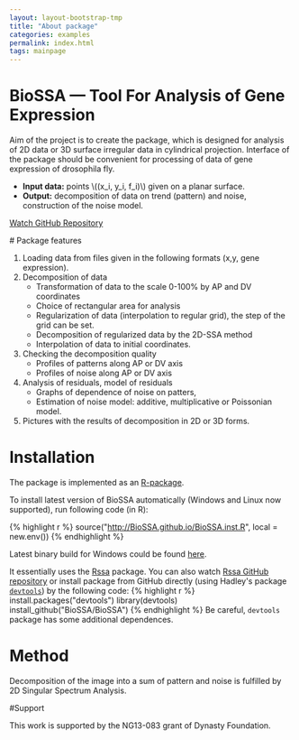 ```yaml
---
layout: layout-bootstrap-tmp
title: "About package"
categories: examples
permalink: index.html
tags: mainpage
---
```

<div class="jumbotron">
  <div class="container">
<h1>BioSSA &mdash; Tool For Analysis of Gene Expression</h1>

<p>Aim of the project is to create the package, which is designed for analysis of 2D data or 3D surface irregular data in cylindrical projection. Interface of the package should be convenient for 
processing of data of gene expression of drosophila fly.</p>
<p><ul>
<li><b>Input data:</b> points \((x_i, y_i, f_i)\) given on a planar surface.</li>
<li><b>Output:</b>  decomposition of data on trend (pattern) and noise, construction of the noise model.</li>
</ul></p>
<p><a href="https://github.com/BioSSA/BioSSA" class="btn btn-primary btn-lg" role="button"><span class="glyphicon glyphicon-save"></span>Watch GitHub Repository</a></p>
</div>
</div>
# Package features

1.	Loading data from files given in the following formats
(x,y, gene expression).
2.	Decomposition of data
	-	Transformation of data to the scale 0-100% by AP and DV coordinates
	-	Choice of rectangular area for analysis
	-	Regularization of data (interpolation to regular grid), the step of the grid can be set.
	-	Decomposition of regularized data by the 2D-SSA method
	-	Interpolation of data to initial coordinates.
3.	Checking the decomposition quality
	- Profiles of patterns along AP or DV axis
	- Profiles of noise along AP or DV axis
4.	Analysis of residuals, model of residuals
	-	Graphs of dependence of noise on patters, 
	-	Estimation of noise model: additive, multiplicative or Poissonian model.
5.	Pictures with the results of decomposition in 2D or 3D forms.

# Installation

The package is implemented as an [R-package](http://www.r-project.org/ ).

To install latest version of BioSSA automatically (Windows and Linux now supported), run following code (in R):

{% highlight r %}
source("http://BioSSA.github.io/BioSSA.inst.R", local = new.env())
{% endhighlight %}

Latest binary build for Windows could be found [here]( http://BioSSA.github.io/BioSSA_0.1.zip "BioSSA Windows binary build").

It essentially uses the [Rssa]( http://cran.r-project.org/web/packages/Rssa/ "Rssa link") package.
You can also watch [Rssa GitHub repository]( https://github.com/asl/rssa/ "Rssa GitHub link") or
install package from GitHub directly (using Hadley's package [`devtools`]( http://cran.r-project.org/web/packages/devtools/index.html "devtools package CRAN page" ))
by the following code:
{% highlight r %}
install.packages("devtools")
library(devtools)
install_github("BioSSA/BioSSA")
{% endhighlight %}
Be careful, `devtools` package has some additional dependences.

# Method

Decomposition of the image into a sum of pattern and noise is fulfilled  by 2D Singular Spectrum Analysis. 

#Support

This work is supported by the NG13-083 grant of Dynasty Foundation.
